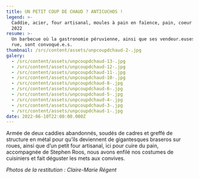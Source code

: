 ```yaml
---
title: UN PETIT COUP DE CHAUD ? ANTICUCHOS !
legend: >-
  Caddie, acier, four artisanal, moules à pain en faïence, pain, coeur de boeuf,
  2022
resume: >-
  Un barbecue où la gastronomie péruvienne, ainsi que ses vendeur.euses dans la
  rue, sont convoqué.e.s.
thumbnail: /src/content/assets/unpcoupdchaud-2-.jpg
galery:
  - /src/content/assets/unpcoupdchaud-13-.jpg
  - /src/content/assets/unpcoupdchaud-12-.jpg
  - /src/content/assets/unpcoupdchaud-11-.jpg
  - /src/content/assets/unpcoupdchaud-10-.jpg
  - /src/content/assets/unpcoupdchaud-8-.jpg
  - /src/content/assets/unpcoupdchaud-6-.jpg
  - /src/content/assets/unpcoupdchaud-5-.jpg
  - /src/content/assets/unpcoupdchaud-4-.jpg
  - /src/content/assets/unpcoupdchaud-3-.jpg
  - /src/content/assets/unpcoupdchaud-1-.jpg
date: 2022-06-10T22:00:00.000Z
---
```


Armée de deux caddies abandonnés, soudés de cadres et greffé de structure en métal pour qu’ils deviennent de gigantesques braseros sur roues, ainsi que d’un petit four artisanal, ici pour cuire du pain, accompagnée de Stephen Roos, nous avons enfilé nos costumes de cuisiniers et fait déguster les mets aux convives.

*Photos de la restitution : Claire-Marie Régent*
